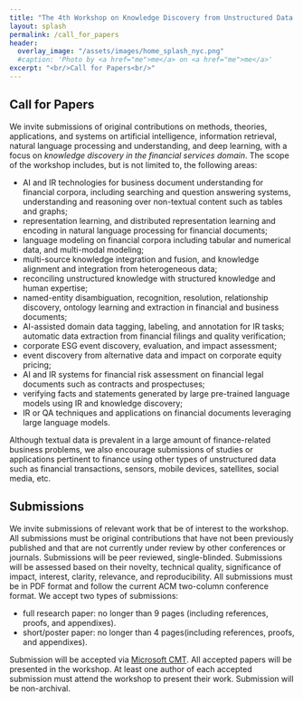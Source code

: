```yaml
---
title: "The 4th Workshop on Knowledge Discovery from Unstructured Data in Financial Services"
layout: splash
permalink: /call_for_papers
header:
  overlay_image: "/assets/images/home_splash_nyc.png"
  #caption: 'Photo by <a href="me">me</a> on <a href="me">me</a>'
excerpt: "<br/>Call for Papers<br/>"
---
```


<h2>Call for Papers</h2>

We invite submissions of original contributions on methods, theories, applications, and systems on artificial intelligence, information retrieval, natural language processing and understanding, and deep learning, with a focus on *knowledge discovery in the financial services domain*. The scope of the workshop includes, but is not limited to, the following areas:

- AI and IR technologies for business document understanding for financial corpora, including searching and question answering systems, understanding and reasoning over non-textual content such as tables and graphs;
- representation learning, and distributed representation learning and encoding in natural language processing for financial documents;
- language modeling on financial corpora including tabular and numerical data, and multi-modal modeling;
- multi-source knowledge integration and fusion, and knowledge alignment and integration from heterogeneous data;
- reconciling unstructured knowledge with structured knowledge and human expertise;
- named-entity disambiguation, recognition, resolution, relationship discovery, ontology learning and extraction in financial and business documents;
- AI-assisted domain data tagging, labeling, and annotation for IR tasks;  automatic data extraction from financial filings and quality verification; 
- corporate ESG event discovery, evaluation, and impact assessment;
- event discovery from alternative data and impact on corporate equity pricing;
- AI and IR systems for financial risk assessment on financial legal documents such as contracts and prospectuses;
- verifying facts and statements generated by large pre-trained language models using IR and knowledge discovery;
- IR or QA techniques and applications on financial documents leveraging large language models.


Although textual data is prevalent in a large amount of finance-related business problems, we also encourage submissions of studies or applications pertinent to finance using other types of unstructured data such as financial transactions, sensors, mobile devices, satellites, social media, etc.

<h2>Submissions</h2>

We invite submissions of relevant work that be of interest to the workshop. All submissions must be original contributions that have not been previously published and that are not currently under review by other conferences or journals. Submissions will be peer reviewed, single-blinded. Submissions will be assessed based on their novelty, technical quality, significance of impact, interest, clarity, relevance, and reproducibility. All submissions must be in PDF format and follow the current ACM two-column conference format. We accept two types of submissions:
- full research paper: no longer than 9 pages (including references, proofs, and appendixes).
- short/poster paper: no longer than 4 pages(including references, proofs, and appendixes).
  
Submission will be accepted via <a href="https://cmt3.research.microsoft.com/KDF2023/">Microsoft CMT</a>. All accepted papers will be presented in the workshop. At least one author of each accepted submission must attend the workshop to present their work. Submission will be non-archival.

